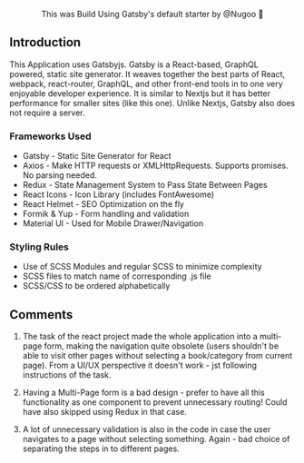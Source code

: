 <p align="center">
  This was Build Using Gatsby's default starter by @Nugoo 🚀
</p>


## Introduction
This Application uses Gatsbyjs. Gatsby is a React-based, GraphQL powered, static site generator. It weaves together the best parts of React, webpack, react-router, GraphQL, and other front-end tools in to one very enjoyable developer experience. It is similar to Nextjs but it has better performance for smaller sites (like this one). Unlike Nextjs, Gatsby also does not require a server.

### Frameworks Used
* Gatsby - Static Site Generator for React
* Axios - Make HTTP requests or XMLHttpRequests. Supports promises. No parsing needed.
* Redux - State Management System to Pass State Between Pages
* React Icons - Icon Library (includes FontAwesome)
* React Helmet - SEO Optimization on the fly
* Formik & Yup - Form handling and validation
* Material UI - Used for Mobile Drawer/Navigation


### Styling Rules
* Use of SCSS Modules and regular SCSS to minimize complexity
* SCSS files to match name of corresponding .js file
* SCSS/CSS to be ordered alphabetically

## Comments
1. The task of the react project made the whole application into a multi-page form, making the navigation quite obsolete (users shouldn't be able to visit other pages without selecting a book/category from current page). From a UI/UX perspective it doesn't work - jst following instructions of the task.

2. Having a Multi-Page form is a bad design - prefer to have all this functionality as one component to prevent unnecessary routing! Could have also skipped using Redux in that case.

3. A lot of unnecessary validation is also in the code in case the user navigates to a page without selecting something. Again - bad choice of separating the steps in to different pages.


